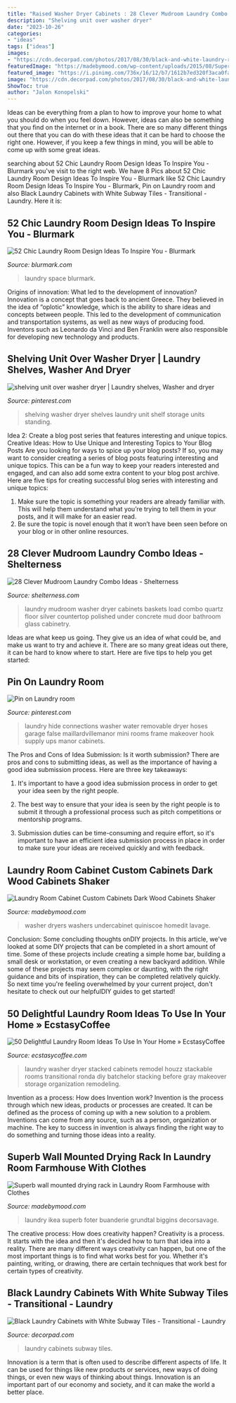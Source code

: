 ```yaml
---
title: "Raised Washer Dryer Cabinets : 28 Clever Mudroom Laundry Combo Ideas"
description: "Shelving unit over washer dryer"
date: "2023-10-26"
categories:
- "ideas"
tags: ["ideas"]
images:
- "https://cdn.decorpad.com/photos/2017/08/30/black-and-white-laundry-room-color-scheme.jpg"
featuredImage: "https://madebymood.com/wp-content/uploads/2015/08/Superb-wall-mounted-drying-rack-in-Laundry-Room-Farmhouse-with-Clothes-Hanger-next-to-Laundry-Room-Organizing-alongside-Pull-out-Drying-Rack-andRaised-Washer-And-Dryer--600x922.jpg"
featured_image: "https://i.pinimg.com/736x/16/12/b7/1612b7ed320f3aca0fa513fe9577bcdd--garage-laundry-small-laundry.jpg"
image: "https://cdn.decorpad.com/photos/2017/08/30/black-and-white-laundry-room-color-scheme.jpg"
ShowToc: true
author: "Jalon Konopelski"
---
```



Ideas can be everything from a plan to how to improve your home to what you should do when you feel down. However, ideas can also be something that you find on the internet or in a book. There are so many different things out there that you can do with these ideas that it can be hard to choose the right one. However, if you keep a few things in mind, you will be able to come up with some great ideas.

	

		
searching about 52 Chic Laundry Room Design Ideas To Inspire You - Blurmark you've visit to the right web. We have 8 Pics about 52 Chic Laundry Room Design Ideas To Inspire You - Blurmark like 52 Chic Laundry Room Design Ideas To Inspire You - Blurmark, Pin on Laundry room and also Black Laundry Cabinets with White Subway Tiles - Transitional - Laundry. Here it is:
		
    
## 52 Chic Laundry Room Design Ideas To Inspire You - Blurmark

<img loading=lazy src="https://www.blurmark.com/wp-content/uploads/2017/01/Small-space-big-punch-laundry-room.jpeg" onerror="this.onerror=null;this.src='https://tse3.mm.bing.net/th?id=OIP.LF_MrpqZDR7VstW4f4T-EQHaLT&amp;pid=15.1';" alt="52 Chic Laundry Room Design Ideas To Inspire You - Blurmark">

_Source: blurmark.com_

>laundry space blurmark. 

	

Origins of innovation: What led to the development of innovation?
Innovation is a concept that goes back to ancient Greece. They believed in the idea of “oplotic” knowledge, which is the ability to share ideas and concepts between people. This led to the development of communication and transportation systems, as well as new ways of producing food. Inventors such as Leonardo da Vinci and Ben Franklin were also responsible for developing new technology and products.

    
## Shelving Unit Over Washer Dryer | Laundry Shelves, Washer And Dryer

<img loading=lazy src="https://i.pinimg.com/736x/92/af/c2/92afc2fc29aa477bb5e41f09b780589d--shelving-units-washers.jpg" onerror="this.onerror=null;this.src='https://tse2.mm.bing.net/th?id=OIP.uwbKXZJLTKyvxCu1jW992wAAAA&amp;pid=15.1';" alt="shelving unit over washer dryer | Laundry shelves, Washer and dryer">

_Source: pinterest.com_

>shelving washer dryer shelves laundry unit shelf storage units standing. 

	

Idea 2: Create a blog post series that features interesting and unique topics.
Creative Ideas: How to Use Unique and Interesting Topics to Your Blog Posts 
Are you looking for ways to spice up your blog posts? If so, you may want to consider creating a series of blog posts featuring interesting and unique topics. This can be a fun way to keep your readers interested and engaged, and can also add some extra content to your blog post archive. Here are five tips for creating successful blog series with interesting and unique topics:

1. Make sure the topic is something your readers are already familiar with. This will help them understand what you’re trying to tell them in your posts, and it will make for an easier read.
2. Be sure the topic is novel enough that it won’t have been seen before on your blog or in other online resources.

    
## 28 Clever Mudroom Laundry Combo Ideas - Shelterness

<img loading=lazy src="https://i.shelterness.com/2016/06/17-spacious-mudroom-laundry-with-cabinets.jpg" onerror="this.onerror=null;this.src='https://tse4.mm.bing.net/th?id=OIP.zskpIQ9Jvxkeuxekb7fy8AHaJ0&amp;pid=15.1';" alt="28 Clever Mudroom Laundry Combo Ideas - Shelterness">

_Source: shelterness.com_

>laundry mudroom washer dryer cabinets baskets load combo quartz floor silver countertop polished under concrete mud door bathroom glass cabinetry. 

	

Ideas are what keep us going. They give us an idea of what could be, and make us want to try and achieve it. There are so many great ideas out there, it can be hard to know where to start. Here are five tips to help you get started: 

    
## Pin On Laundry Room

<img loading=lazy src="https://i.pinimg.com/736x/16/12/b7/1612b7ed320f3aca0fa513fe9577bcdd--garage-laundry-small-laundry.jpg" onerror="this.onerror=null;this.src='https://tse4.mm.bing.net/th?id=OIP.6fmVPj_BXc9hQd4-uNyv2gHaJ4&amp;pid=15.1';" alt="Pin on Laundry room">

_Source: pinterest.com_

>laundry hide connections washer water removable dryer hoses garage false maillardvillemanor mini rooms frame makeover hook supply ups manor cabinets. 

	

The Pros and Cons of Idea Submission: Is it worth submission?
There are pros and cons to submitting ideas, as well as the importance of having a good idea submission process. Here are three key takeaways:
1. It's important to have a good idea submission process in order to get your idea seen by the right people.

2. The best way to ensure that your idea is seen by the right people is to submit it through a professional process such as pitch competitions or mentorship programs.

3. Submission duties can be time-consuming and require effort, so it's important to have an efficient idea submission process in place in order to make sure your ideas are received quickly and with feedback.

    
## Laundry Room Cabinet Custom Cabinets Dark Wood Cabinets Shaker

<img loading=lazy src="https://madebymood.com/wp-content/uploads/2019/05/Undercabinet-Lighting-And-Shaker-Cabinets-Custom-Cabinets-Dark-Wood-Cabinets-Shaker-Stackable-Washer-And-Dryer-Stacked-Stainless-Steel-Undercabinet-600x399.jpg" onerror="this.onerror=null;this.src='https://tse3.mm.bing.net/th?id=OIP.IRGlaahN-CbIkKgz8TIv3wHaE7&amp;pid=15.1';" alt="Laundry Room Cabinet Custom Cabinets Dark Wood Cabinets Shaker">

_Source: madebymood.com_

>washer dryers washers undercabinet quiniscoe homedit lavage. 

	

Conclusion: Some concluding thoughts onDIY projects.
In this article, we've looked at some DIY projects that can be completed in a short amount of time. Some of these projects include creating a simple home bar, building a small desk or workstation, or even creating a new backyard addition. While some of these projects may seem complex or daunting, with the right guidance and bits of inspiration, they can be completed relatively quickly. So next time you're feeling overwhelmed by your current project, don't hesitate to check out our helpfulDIY guides to get started!

    
## 50 Delightful Laundry Room Ideas To Use In Your Home » EcstasyCoffee

<img loading=lazy src="https://i0.wp.com/www.ecstasycoffee.com/wp-content/uploads/2016/12/laundry-room-cabinets-stacked-washer-and-dryer.jpg?resize=600%2C799" onerror="this.onerror=null;this.src='https://tse3.mm.bing.net/th?id=OIP.u-YpM9A_DGrr_x3zaGZH_gHaJ3&amp;pid=15.1';" alt="50 Delightful Laundry Room Ideas To Use In Your Home » EcstasyCoffee">

_Source: ecstasycoffee.com_

>laundry washer dryer stacked cabinets remodel houzz stackable rooms transitional ronda diy batchelor stacking before gray makeover storage organization remodeling. 

	

Invention as a process: How does Invention work?
Invention is the process through which new ideas, products or processes are created. It can be defined as the process of coming up with a new solution to a problem. Inventions can come from any source, such as a person, organization or machine. The key to success in invention is always finding the right way to do something and turning those ideas into a reality.

    
## Superb Wall Mounted Drying Rack In Laundry Room Farmhouse With Clothes

<img loading=lazy src="https://madebymood.com/wp-content/uploads/2015/08/Superb-wall-mounted-drying-rack-in-Laundry-Room-Farmhouse-with-Clothes-Hanger-next-to-Laundry-Room-Organizing-alongside-Pull-out-Drying-Rack-andRaised-Washer-And-Dryer--600x922.jpg" onerror="this.onerror=null;this.src='https://tse3.mm.bing.net/th?id=OIP.-9ub9tohrV1dP_0iWlyB3gHaLY&amp;pid=15.1';" alt="Superb wall mounted drying rack in Laundry Room Farmhouse with Clothes">

_Source: madebymood.com_

>laundry ikea superb foter buanderie grundtal biggins decorsavage. 

	

The creative process: How does creativity happen?
Creativity is a process. It starts with the idea and then it's decided how to turn that idea into a reality. There are many different ways creativity can happen, but one of the most important things is to find what works best for you. Whether it's painting, writing, or drawing, there are certain techniques that work best for certain types of creativity.

    
## Black Laundry Cabinets With White Subway Tiles - Transitional - Laundry

<img loading=lazy src="https://cdn.decorpad.com/photos/2017/08/30/black-and-white-laundry-room-color-scheme.jpg" onerror="this.onerror=null;this.src='https://tse3.mm.bing.net/th?id=OIP.q-NhxfXf2IYNaW7IjyaLpQHaEd&amp;pid=15.1';" alt="Black Laundry Cabinets with White Subway Tiles - Transitional - Laundry">

_Source: decorpad.com_

>laundry cabinets subway tiles. 

	

Innovation is a term that is often used to describe different aspects of life. It can be used for things like new products or services, new ways of doing things, or even new ways of thinking about things. Innovation is an important part of our economy and society, and it can make the world a better place.

